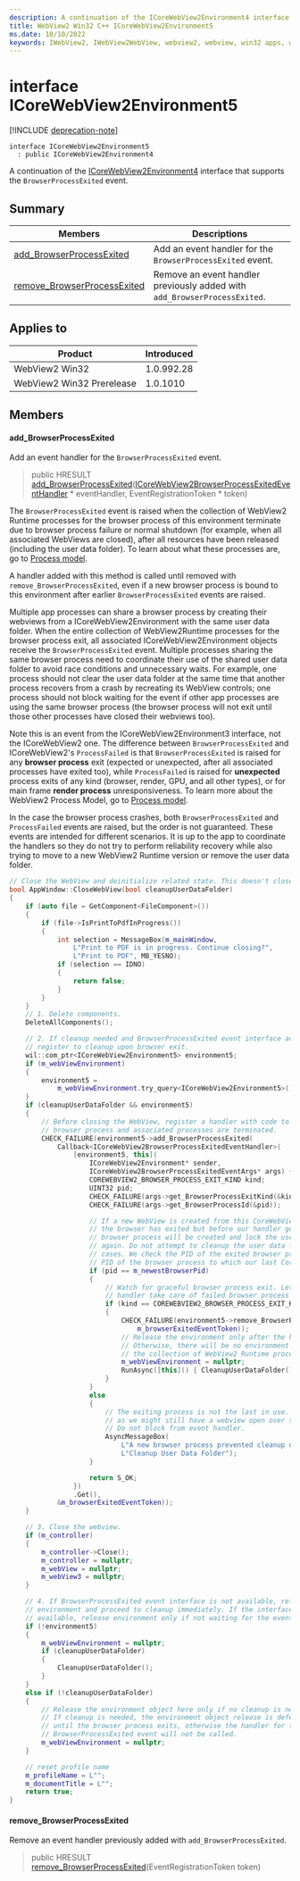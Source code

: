 ```yaml
---
description: A continuation of the ICoreWebView2Environment4 interface that supports the `BrowserProcessExited` event.
title: WebView2 Win32 C++ ICoreWebView2Environment5
ms.date: 10/10/2022
keywords: IWebView2, IWebView2WebView, webview2, webview, win32 apps, win32, edge, ICoreWebView2, ICoreWebView2Controller, browser control, edge html, ICoreWebView2Environment5
---
```


# interface ICoreWebView2Environment5

[!INCLUDE [deprecation-note](../includes/deprecation-note.md)]

```
interface ICoreWebView2Environment5
  : public ICoreWebView2Environment4
```

A continuation of the [ICoreWebView2Environment4](icorewebview2environment4.md) interface that supports the `BrowserProcessExited` event.

## Summary

 Members                        | Descriptions
--------------------------------|---------------------------------------------
[add_BrowserProcessExited](#add_browserprocessexited) | Add an event handler for the `BrowserProcessExited` event.
[remove_BrowserProcessExited](#remove_browserprocessexited) | Remove an event handler previously added with `add_BrowserProcessExited`.

## Applies to

Product                         | Introduced
--------------------------------|---------------------------------------------
WebView2 Win32            |    1.0.992.28
WebView2 Win32 Prerelease |    1.0.1010

## Members

#### add_BrowserProcessExited

Add an event handler for the `BrowserProcessExited` event.

> public HRESULT [add_BrowserProcessExited](#add_browserprocessexited)([ICoreWebView2BrowserProcessExitedEventHandler](icorewebview2browserprocessexitedeventhandler.md) * eventHandler, EventRegistrationToken * token)

The `BrowserProcessExited` event is raised when the collection of WebView2 Runtime processes for the browser process of this environment terminate due to browser process failure or normal shutdown (for example, when all associated WebViews are closed), after all resources have been released (including the user data folder). To learn about what these processes are, go to [Process model](/microsoft-edge/webview2/concepts/process-model).

A handler added with this method is called until removed with `remove_BrowserProcessExited`, even if a new browser process is bound to this environment after earlier `BrowserProcessExited` events are raised.

Multiple app processes can share a browser process by creating their webviews from a ICoreWebView2Environment with the same user data folder. When the entire collection of WebView2Runtime processes for the browser process exit, all associated ICoreWebView2Environment objects receive the `BrowserProcessExited` event. Multiple processes sharing the same browser process need to coordinate their use of the shared user data folder to avoid race conditions and unnecessary waits. For example, one process should not clear the user data folder at the same time that another process recovers from a crash by recreating its WebView controls; one process should not block waiting for the event if other app processes are using the same browser process (the browser process will not exit until those other processes have closed their webviews too).

Note this is an event from the ICoreWebView2Environment3 interface, not the ICoreWebView2 one. The difference between `BrowserProcessExited` and ICoreWebView2's `ProcessFailed` is that `BrowserProcessExited` is raised for any **browser process** exit (expected or unexpected, after all associated processes have exited too), while `ProcessFailed` is raised for **unexpected** process exits of any kind (browser, render, GPU, and all other types), or for main frame **render process** unresponsiveness. To learn more about the WebView2 Process Model, go to [Process model](/microsoft-edge/webview2/concepts/process-model).

In the case the browser process crashes, both `BrowserProcessExited` and `ProcessFailed` events are raised, but the order is not guaranteed. These events are intended for different scenarios. It is up to the app to coordinate the handlers so they do not try to perform reliability recovery while also trying to move to a new WebView2 Runtime version or remove the user data folder.

```cpp
// Close the WebView and deinitialize related state. This doesn't close the app window.
bool AppWindow::CloseWebView(bool cleanupUserDataFolder)
{
    if (auto file = GetComponent<FileComponent>())
    {
        if (file->IsPrintToPdfInProgress())
        {
            int selection = MessageBox(m_mainWindow,
                L"Print to PDF is in progress. Continue closing?",
                L"Print to PDF", MB_YESNO);
            if (selection == IDNO)
            {
                return false;
            }
        }
    }
    // 1. Delete components.
    DeleteAllComponents();

    // 2. If cleanup needed and BrowserProcessExited event interface available,
    // register to cleanup upon browser exit.
    wil::com_ptr<ICoreWebView2Environment5> environment5;
    if (m_webViewEnvironment)
    {
        environment5 =
            m_webViewEnvironment.try_query<ICoreWebView2Environment5>();
    }
    if (cleanupUserDataFolder && environment5)
    {
        // Before closing the WebView, register a handler with code to run once the
        // browser process and associated processes are terminated.
        CHECK_FAILURE(environment5->add_BrowserProcessExited(
            Callback<ICoreWebView2BrowserProcessExitedEventHandler>(
                [environment5, this](
                    ICoreWebView2Environment* sender,
                    ICoreWebView2BrowserProcessExitedEventArgs* args) {
                    COREWEBVIEW2_BROWSER_PROCESS_EXIT_KIND kind;
                    UINT32 pid;
                    CHECK_FAILURE(args->get_BrowserProcessExitKind(&kind));
                    CHECK_FAILURE(args->get_BrowserProcessId(&pid));

                    // If a new WebView is created from this CoreWebView2Environment after
                    // the browser has exited but before our handler gets to run, a new
                    // browser process will be created and lock the user data folder
                    // again. Do not attempt to cleanup the user data folder in these
                    // cases. We check the PID of the exited browser process against the
                    // PID of the browser process to which our last CoreWebView2 attached.
                    if (pid == m_newestBrowserPid)
                    {
                        // Watch for graceful browser process exit. Let ProcessFailed event
                        // handler take care of failed browser process termination.
                        if (kind == COREWEBVIEW2_BROWSER_PROCESS_EXIT_KIND_NORMAL)
                        {
                            CHECK_FAILURE(environment5->remove_BrowserProcessExited(
                                m_browserExitedEventToken));
                            // Release the environment only after the handler is invoked.
                            // Otherwise, there will be no environment to raise the event when
                            // the collection of WebView2 Runtime processes exit.
                            m_webViewEnvironment = nullptr;
                            RunAsync([this]() { CleanupUserDataFolder(); });
                        }
                    }
                    else
                    {
                        // The exiting process is not the last in use. Do not attempt cleanup
                        // as we might still have a webview open over the user data folder.
                        // Do not block from event handler.
                        AsyncMessageBox(
                            L"A new browser process prevented cleanup of the user data folder.",
                            L"Cleanup User Data Folder");
                    }

                    return S_OK;
                })
                .Get(),
            &m_browserExitedEventToken));
    }

    // 3. Close the webview.
    if (m_controller)
    {
        m_controller->Close();
        m_controller = nullptr;
        m_webView = nullptr;
        m_webView3 = nullptr;
    }

    // 4. If BrowserProcessExited event interface is not available, release
    // environment and proceed to cleanup immediately. If the interface is
    // available, release environment only if not waiting for the event.
    if (!environment5)
    {
        m_webViewEnvironment = nullptr;
        if (cleanupUserDataFolder)
        {
            CleanupUserDataFolder();
        }
    }
    else if (!cleanupUserDataFolder)
    {
        // Release the environment object here only if no cleanup is needed.
        // If cleanup is needed, the environment object release is deferred
        // until the browser process exits, otherwise the handler for the
        // BrowserProcessExited event will not be called.
        m_webViewEnvironment = nullptr;
    }

    // reset profile name
    m_profileName = L"";
    m_documentTitle = L"";
    return true;
}
```

#### remove_BrowserProcessExited

Remove an event handler previously added with `add_BrowserProcessExited`.

> public HRESULT [remove_BrowserProcessExited](#remove_browserprocessexited)(EventRegistrationToken token)

